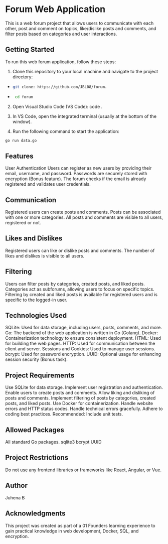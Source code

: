 # Forum Web Application

This is a web forum project that allows users to communicate with each other, post and comment on topics, like/dislike posts and comments, and filter posts based on categories and user interactions.

## Getting Started

To run this web forum application, follow these steps:

1. Clone this repository to your local machine and navigate to the project directory:
-
   ```bash 
   git clone: https://github.com/JBL08/forum.
  ```
-
   ```bash
    cd forum
    ```

2. Open Visual Studio Code (VS Code):
   code .

3. In VS Code, open the integrated terminal (usually at the bottom of the window).
4. Run the following command to start the application:
 ```bash
 go run data.go
 ```

## Features
User Authentication
Users can register as new users by providing their email, username, and password.
Passwords are securely stored with encryption (Bonus feature).
The forum checks if the email is already registered and validates user credentials.

## Communication
Registered users can create posts and comments.
Posts can be associated with one or more categories.
All posts and comments are visible to all users, registered or not.

## Likes and Dislikes
Registered users can like or dislike posts and comments.
The number of likes and dislikes is visible to all users.

## Filtering
Users can filter posts by categories, created posts, and liked posts.
Categories act as subforums, allowing users to focus on specific topics.
Filtering by created and liked posts is available for registered users and is specific to the logged-in user.

## Technologies Used
SQLite: Used for data storage, including users, posts, comments, and more.
Go: The backend of the web application is written in Go (Golang).
Docker: Containerization technology to ensure consistent deployment.
HTML: Used for building the web pages.
HTTP: Used for communication between the client and server.
Sessions and Cookies: Used to manage user sessions.
bcrypt: Used for password encryption.
UUID: Optional usage for enhancing session security (Bonus task).

## Project Requirements
Use SQLite for data storage.
Implement user registration and authentication.
Enable users to create posts and comments.
Allow liking and disliking of posts and comments.
Implement filtering of posts by categories, created posts, and liked posts.
Use Docker for containerization.
Handle website errors and HTTP status codes.
Handle technical errors gracefully.
Adhere to coding best practices.
Recommended: Include unit tests.

## Allowed Packages
All standard Go packages.
sqlite3
bcrypt
UUID

## Project Restrictions
Do not use any frontend libraries or frameworks like React, Angular, or Vue.

## Author
Juhena B

## Acknowledgments
This project was created as part of a 01 Founders learning experience to gain practical knowledge in web development, Docker, SQL, and encryption.

